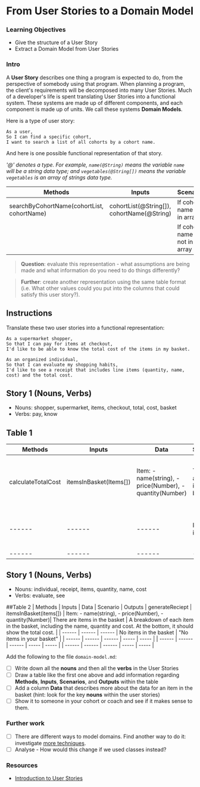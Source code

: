 # From User Stories to a Domain Model

### Learning Objectives
- Give the structure of a User Story
- Extract a Domain Model from User Stories

### Intro

A **User Story** describes one thing a program is expected to do, from the perspective of somebody using that program. When planning a program, the client's requirements will be decomposed into many User Stories. Much of a developer's life is spent translating User Stories into a functional system. These systems are made up of different components, and each component is made up of units. We call these systems **Domain Models**.

Here is a type of user story:

```
As a user,
So I can find a specific cohort,
I want to search a list of all cohorts by a cohort name.
```

And here is one possible functional representation of that story.

_'@' denotes a type. For example, `name(@String)` means the variable `name` will be a string data type; and `vegetables(@String[])` means the variable `vegetables` is an array of strings data type._

| Methods | Inputs | Scenario | Outputs
| ------ | ------ | ------ | -----
| searchByCohortName(cohortList, cohortName) | cohortList(@String[]), cohortName(@String) | If cohort name is in array | true
| | | If cohort name is not in array | false


> **Question**: evaluate this representation - what assumptions are being made and what information do you need to do things differently?

> **Further**: create another representation using the same table format (i.e. What other values could you put into the columns that could satisfy this user story?).


## Instructions
Translate these two user stories into a functional representation:

```
As a supermarket shopper,
So that I can pay for items at checkout,
I'd like to be able to know the total cost of the items in my basket.

As an organized individual,
So that I can evaluate my shopping habits,
I'd like to see a receipt that includes line items (quantity, name, cost) and the total cost.
```
## Story 1 (Nouns, Verbs)
- Nouns: shopper, supermarket, items, checkout, total, cost, basket
- Verbs: pay, know

## Table 1
| Methods | Inputs | Data | Scenario | Outputs
| ------ | ------ | ------ | ----- | ----- |
| calculateTotalCost | itemsInBasket(Items[]) | Item: - name(string), - price(Number), - quantity(Number) | There are items in the basket | show items in the basket and there cost |
| ------ | ------ | ------ | No items in basket | "there are no items in your basket" |
| ------ | ------ | ------ | ----- | ----- |

## Story 1 (Nouns, Verbs)
- Nouns: individual, receipt, items, quantity, name, cost
- Verbs: evaluate, see

##Table 2
| Methods | Inputs | Data | Scenario | Outputs
| generateReciept | itemsInBasket(items[]) | Item: - name(string), - price(Number), - quantity(Number)| There are items in the basket | A breakdown of each item in the basket, including the name, quantity and cost. At the bottom, it should show the total cost. |
| ------ | ------ | ------ | No items in the basket | "No items in your basket" |
| ------ | ------ | ------ | ----- | ----- |
| ------ | ------ | ------ | ----- | ----- |
| ------ | ------ | ------ | ----- | ----- |




Add the following to the file `domain-model.md`:
- [ ] Write down all the **nouns** and then all the **verbs** in the User Stories
- [ ] Draw a table like the first one above and add information regarding **Methods**, **Inputs**, **Scenarios**, and **Outputs** within the table
- [ ] Add a column **Data** that describes more about the data for an item in the basket (hint: look for the key **nouns** within the user stories)
- [ ] Show it to someone in your cohort or coach and see if it makes sense to them.

### Further work
 - [ ] There are different ways to model domains. Find another way to do it: investigate [more techniques](https://developer.ibm.com/articles/an-introduction-to-uml/).
 - [ ] Analyse - How would this change if we used classes instead?

### Resources
- [Introduction to User Stories](https://www.mountaingoatsoftware.com/agile/user-stories)
